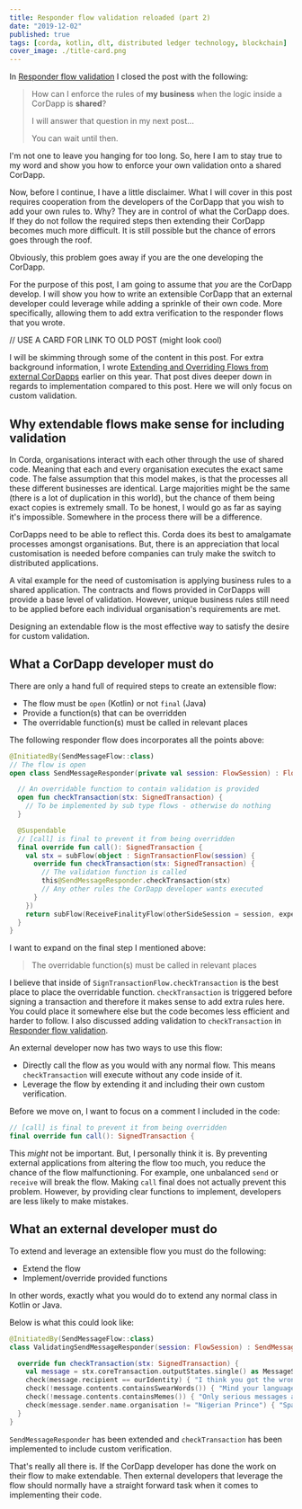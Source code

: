 ```yaml
---
title: Responder flow validation reloaded (part 2)
date: "2019-12-02"
published: true
tags: [corda, kotlin, dlt, distributed ledger technology, blockchain]
cover_image: ./title-card.png
---
```


In [Responder flow validation](www.lankydan.dev/responder-flow-validation) I closed the post with the following:

> How can I enforce the rules of __my business__ when the logic inside a CorDapp is __shared__?
>
> I will answer that question in my next post...
>
> You can wait until then.

I'm not one to leave you hanging for too long. So, here I am to stay true to my word and show you how to enforce your own validation onto a shared CorDapp.

Now, before I continue, I have a little disclaimer. What I will cover in this post requires cooperation from the developers of the CorDapp that you wish to add your own rules to. Why? They are in control of what the CorDapp does. If they do not follow the required steps then extending their CorDapp becomes much more difficult. It is still possible but the chance of errors goes through the roof.

Obviously, this problem goes away if you are the one developing the CorDapp.

For the purpose of this post, I am going to assume that _you_ are the CorDapp develop. I will show you how to write an extensible CorDapp that an external developer could leverage while adding a sprinkle of their own code. More specifically, allowing them to add extra verification to the responder flows that you wrote.

<!-- <div style="background-color:#f7f7f7;">
  <a href="https://lankydan.dev/2019/03/02/extending-and-overriding-flows-from-external-cordapps">
    ![Non sharded network diagram](../2019/corda-extendable-flows/corda-tree.png)
    Extending and Overriding Flows from external CorDapps
  </a>
</div> -->

// USE A CARD FOR LINK TO OLD POST (might look cool)

I will be skimming through some of the content in this post. For extra background information, I wrote [Extending and Overriding Flows from external CorDapps](https://lankydan.dev/2019/03/02/extending-and-overriding-flows-from-external-cordapps) earlier on this year. That post dives deeper down in regards to implementation compared to this post. Here we will only focus on custom validation.

## Why extendable flows make sense for including validation

In Corda, organisations interact with each other through the use of shared code. Meaning that each and every organisation executes the exact same code. The false assumption that this model makes, is that the processes all these different businesses are identical. Large majorities might be the same (there is a lot of duplication in this world), but the chance of them being exact copies is extremely small. To be honest, I would go as far as saying it's impossible. Somewhere in the process there will be a difference.

CorDapps need to be able to reflect this. Corda does its best to amalgamate processes amongst organisations. But, there is an appreciation that local customisation is needed before companies can truly make the switch to distributed applications.

A vital example for the need of customisation is applying business rules to a shared application. The contracts and flows provided in CorDapps will provide a base level of validation. However, unique business rules still need to be applied before each individual organisation's requirements are met.

Designing an extendable flow is the most effective way to satisfy the desire for custom validation.

## What a CorDapp developer must do

There are only a hand full of required steps to create an extensible flow:

- The flow must be `open` (Kotlin) or not `final` (Java)
- Provide a function(s) that can be overridden
- The overridable function(s) must be called in relevant places

The following responder flow does incorporates all the points above:

```kotlin
@InitiatedBy(SendMessageFlow::class)
// The flow is open
open class SendMessageResponder(private val session: FlowSession) : FlowLogic<SignedTransaction>() {

  // An overridable function to contain validation is provided
  open fun checkTransaction(stx: SignedTransaction) {
    // To be implemented by sub type flows - otherwise do nothing
  }

  @Suspendable
  // [call] is final to prevent it from being overridden
  final override fun call(): SignedTransaction {
    val stx = subFlow(object : SignTransactionFlow(session) {
      override fun checkTransaction(stx: SignedTransaction) {
        // The validation function is called
        this@SendMessageResponder.checkTransaction(stx)
        // Any other rules the CorDapp developer wants executed
      }
    })
    return subFlow(ReceiveFinalityFlow(otherSideSession = session, expectedTxId = stx.id))
  }
}
```

I want to expand on the final step I mentioned above:

> The overridable function(s) must be called in relevant places

I believe that inside of `SignTransactionFlow.checkTransaction` is the best place to place the overridable function. `checkTransaction` is triggered before signing a transaction and therefore it makes sense to add extra rules here. You could place it somewhere else but the code becomes less efficient and harder to follow. I also discussed adding validation to `checkTransaction` in [Responder flow validation](www.lankydan.dev/responder-flow-validation).

An external developer now has two ways to use this flow:

- Directly call the flow as you would with any normal flow. This means `checkTransaction` will execute without any code inside of it.
- Leverage the flow by extending it and including their own custom verification.

Before we move on, I want to focus on a comment I included in the code:

```kotlin
// [call] is final to prevent it from being overridden
final override fun call(): SignedTransaction {
```

This _might_ not be important. But, I personally think it is. By preventing external applications from altering the flow too much, you reduce the chance of the flow malfunctioning. For example, one unbalanced `send` or `receive` will break the flow. Making `call` final does not actually prevent this problem. However, by providing clear functions to implement, developers are less likely to make mistakes.

## What an external developer must do

To extend and leverage an extensible flow you must do the following:

- Extend the flow
- Implement/override provided functions

In other words, exactly what you would do to extend any normal class in Kotlin or Java.

Below is what this could look like:

```kotlin
@InitiatedBy(SendMessageFlow::class)
class ValidatingSendMessageResponder(session: FlowSession) : SendMessageResponder(session) {

  override fun checkTransaction(stx: SignedTransaction) {
    val message = stx.coreTransaction.outputStates.single() as MessageState
    check(message.recipient == ourIdentity) { "I think you got the wrong person" }
    check(!message.contents.containsSwearWords()) { "Mind your language" }
    check(!message.contents.containsMemes()) { "Only serious messages are accepted" }
    check(message.sender.name.organisation != "Nigerian Prince") { "Spam message detected" }
  }
}
```

`SendMessageResponder` has been extended and `checkTransaction` has been implemented to include custom verification.

That's really all there is. If the CorDapp developer has done the work on their flow to make extendable. Then external developers that leverage the flow should normally have a straight forward task when it comes to implementing their code.